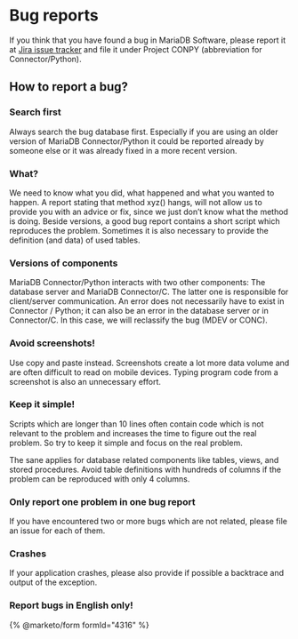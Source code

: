 # Bug reports

If you think that you have found a bug in MariaDB Software, please report it at
[Jira issue tracker](https://jira.mariadb.org) and file it under Project CONPY (abbreviation for Connector/Python).

## How to report a bug?

### Search first

Always search the bug database first. Especially if you are using an older version of MariaDB Connector/Python it could
be reported already by someone else or it was already fixed in a more recent version.

### What?

We need to know what you did, what happened and what you wanted to happen. A report stating that method xyz() hangs, will
not allow us to provide you with an advice or fix, since we just don’t know what the method is doing.
Beside versions, a good bug report contains a short script which reproduces the problem. Sometimes it is also necessary to
provide the definition (and data) of used tables.

### Versions of components

MariaDB Connector/Python interacts with two other components: The database server and MariaDB Connector/C.
The latter one is responsible for client/server communication.
An error does not necessarily have to exist in Connector / Python; it can also be an error in the database server or in Connector/C.
In this case, we will reclassify the bug (MDEV or CONC).

### Avoid screenshots!

Use copy and paste instead. Screenshots create a lot more data volume and are often difficult to
read on mobile devices. Typing program code from a screenshot is also an unnecessary effort.

### Keep it simple!

Scripts which are longer than 10 lines often contain code which is not relevant to the problem and increases
the time to figure out the real problem. So try to keep it simple and focus on the real problem.

The sane applies for database related components like tables, views, and stored procedures. Avoid table definitions with
hundreds of columns if the problem can be reproduced with only 4 columns.

### Only report one problem in one bug report

If you have encountered two or more bugs which are not related, please file an issue for each of them.

### Crashes

If your application crashes, please also provide if possible a backtrace and output of the exception.

### Report bugs in English only!

{% @marketo/form formId="4316" %}
